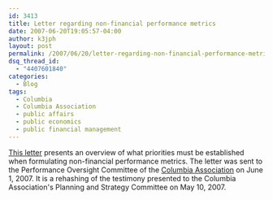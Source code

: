 ```yaml
---
id: 3413
title: Letter regarding non-financial performance metrics
date: 2007-06-20T19:05:57-04:00
author: k3jph
layout: post
permalink: /2007/06/20/letter-regarding-non-financial-performance-metrics/
dsq_thread_id:
  - "4407601840"
categories:
  - Blog
tags:
  - Columbia
  - Columbia Association
  - public affairs
  - public economics
  - public financial management
---
```


[This letter](/assets/docs/jh-2008-metrics.pdf) presents an overview of what priorities must be established when formulating non-financial performance metrics. The letter was sent to the Performance Oversight Committee of the [Columbia Association](http://www.columbiassociation.com) on June 1, 2007. It is a rehashing of the testimony presented to the Columbia Association's Planning and Strategy Committee on May 10, 2007.
